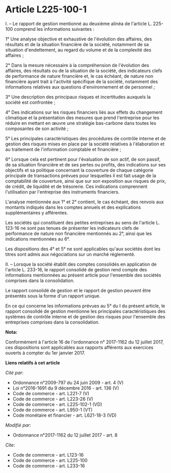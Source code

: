 # Article L225-100-1

I. – Le rapport de gestion mentionné au deuxième alinéa de l'article L. 225-100 comprend les informations suivantes :

1° Une analyse objective et exhaustive de l'évolution des affaires, des résultats et de la situation financière de la
société, notamment de sa situation d'endettement, au regard du volume et de la complexité des affaires ;

2° Dans la mesure nécessaire à la compréhension de l'évolution des affaires, des résultats ou de la situation de la société,
des indicateurs clefs de performance de nature financière et, le cas échéant, de nature non financière ayant trait à
l'activité spécifique de la société, notamment des informations relatives aux questions d'environnement et de personnel ;

3° Une description des principaux risques et incertitudes auxquels la société est confrontée ;

4° Des indications sur les risques financiers liés aux effets du changement climatique et la présentation des mesures que
prend l'entreprise pour les réduire en mettant en œuvre une stratégie bas-carbone dans toutes les composantes de son
activité ;

5° Les principales caractéristiques des procédures de contrôle interne et de gestion des risques mises en place par la
société relatives à l'élaboration et au traitement de l'information comptable et financière ;

6° Lorsque cela est pertinent pour l'évaluation de son actif, de son passif, de sa situation financière et de ses pertes ou
profits, des indications sur ses objectifs et sa politique concernant la couverture de chaque catégorie principale de
transactions prévues pour lesquelles il est fait usage de la comptabilité de couverture, ainsi que sur son exposition aux
risques de prix, de crédit, de liquidité et de trésorerie. Ces indications comprennent l'utilisation par l'entreprise des
instruments financiers.

L'analyse mentionnée aux 1° et 2° contient, le cas échéant, des renvois aux montants indiqués dans les comptes annuels et des
explications supplémentaires y afférentes.

Les sociétés qui constituent des petites entreprises au sens de l'article L. 123-16 ne sont pas tenues de présenter les
indicateurs clefs de performance de nature non financière mentionnés au 2°, ainsi que les indications mentionnées au 6°.

Les dispositions des 4° et 5° ne sont applicables qu'aux sociétés dont les titres sont admis aux négociations sur un marché
réglementé.

II. – Lorsque la société établit des comptes consolidés en application de l'article L. 233-16, le rapport consolidé de
gestion rend compte des informations mentionnées au présent article pour l'ensemble des sociétés comprises dans la
consolidation.

Le rapport consolidé de gestion et le rapport de gestion peuvent être présentés sous la forme d'un rapport unique.

En ce qui concerne les informations prévues au 5° du I du présent article, le rapport consolidé de gestion mentionne les
principales caractéristiques des systèmes de contrôle interne et de gestion des risques pour l'ensemble des entreprises
comprises dans la consolidation.

**Nota:**

Conformément à l'article 16 de l'ordonnance n° 2017-1162 du 12 juillet 2017, ces dispositions sont applicables aux rapports
afférents aux exercices ouverts à compter du 1er janvier 2017.

**Liens relatifs à cet article**

_Cité par_:

  - Ordonnance n°2009-797 du 24 juin 2009 - art. 4 (V)
  - Loi n°2016-1691 du 9 décembre 2016 - art. 136 (V)
  - Code de commerce - art. L221-7 (V)
  - Code de commerce - art. L223-26 (V)
  - Code de commerce - art. L225-102-1 (VD)
  - Code de commerce - art. L950-1 (VT)
  - Code monétaire et financier - art. L621-18-3 (VD)

_Modifié par_:

  - Ordonnance n°2017-1162 du 12 juillet 2017 - art. 8

_Cite_:

  - Code de commerce - art. L123-16
  - Code de commerce - art. L225-100
  - Code de commerce - art. L233-16

